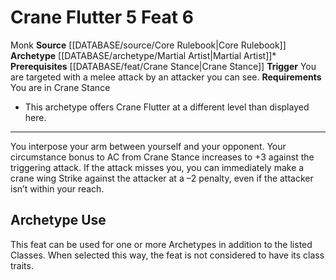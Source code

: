 ﻿---
actions: '[reaction]'
feat: Crane Flutter
id: '450'
level: '6'
name: Crane Flutter
prerequisite: '[[DATABASE/feat/Crane Stance|Crane Stance]]'
rarity: Common
requirement: You are in Crane Stance
source: '[[DATABASE/source/Core Rulebook|Core Rulebook]]'
trait:
- '[[DATABASE/trait/Monk|Monk]]'
trigger: You are targeted with a melee attack by an attacker you can see.
type: Feat

---
# Crane Flutter <span class="action-icon">5</span> <span class="item-type">Feat 6</span>

<span class="item-trait">Monk</span>
**Source** [[DATABASE/source/Core Rulebook|Core Rulebook]] 
**Archetype** [[DATABASE/archetype/Martial Artist|Martial Artist]]*
**Prerequisites** [[DATABASE/feat/Crane Stance|Crane Stance]]
**Trigger** You are targeted with a melee attack by an attacker you can see.
**Requirements** You are in Crane Stance
* This archetype offers Crane Flutter at a different level than displayed here.

---
You interpose your arm between yourself and your opponent. Your circumstance bonus to AC from Crane Stance increases to +3 against the triggering attack. If the attack misses you, you can immediately make a crane wing Strike against the attacker at a –2 penalty, even if the attacker isn’t within your reach.

## Archetype Use

This feat can be used for one or more Archetypes in addition to the listed Classes. When selected this way, the feat is not considered to have its class traits.